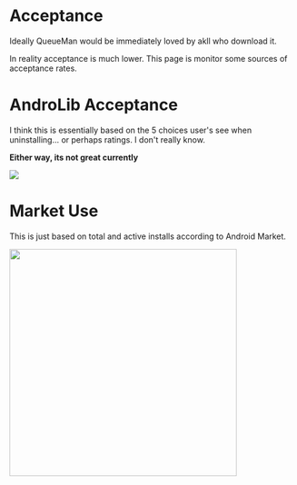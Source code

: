 # Acceptance #

Ideally QueueMan would be immediately loved by akll who download it.

In reality acceptance is much lower. This page is monitor some sources of acceptance rates.


# AndroLib Acceptance #

I think this is essentially based on the 5 choices user's see when uninstalling... or perhaps ratings. I don't really know.

**Either way, its not great currently**

<img src='http://www.androlib.com/gd/stats/vsat.aspx?id=ztzF&nonce=.png' />


# Market Use #

This is just based on total and active installs according to Android Market.

<img src='http://spreadsheets.google.com/oimg?key=0ApQs0QFa9ReJdDRNd0ZTTUNzNV9wcFR6MUZkVnVRT0E&oid=6&v=1258559307676&nonce=.png' width='400' />